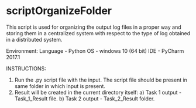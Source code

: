 # scriptOrganizeFolder

This script is used for organizing the output log files in a proper way and storing them in a centralized system with respect to the type of log obtained in a distributed system. 

Environment:
Language - Python
OS            - windows 10 (64 bit)
IDE           - PyCharm 2017.1

INSTRUCTIONS:
1) Run the .py script file with the input. The script file should be present in same folder in which input is present.
2) Result will be created in the current directory itself:
    a) Task 1 output - Task_1_Result file.
    b) Task 2 output - Task_2_Result folder.
